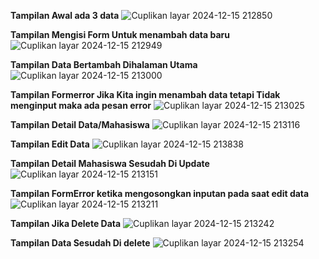 **Tampilan Awal ada 3 data**
![Cuplikan layar 2024-12-15 212850](https://github.com/user-attachments/assets/574d9606-8414-498c-be10-e913b680d7c4)


**Tampilan Mengisi Form Untuk menambah data baru**
![Cuplikan layar 2024-12-15 212949](https://github.com/user-attachments/assets/6f9b27a6-b589-4062-8916-e8b812b13353)


**Tampilan Data Bertambah Dihalaman Utama**
![Cuplikan layar 2024-12-15 213000](https://github.com/user-attachments/assets/5b3a8a8a-df74-4bb3-8fd7-c158a8b49355)


**Tampilan Formerror Jika Kita ingin menambah data tetapi Tidak menginput maka ada pesan error**
![Cuplikan layar 2024-12-15 213025](https://github.com/user-attachments/assets/29e2d765-c194-4f51-8b2b-ef6a50b4afe0)


**Tampilan Detail Data/Mahasiswa**
![Cuplikan layar 2024-12-15 213116](https://github.com/user-attachments/assets/a6cf6036-f237-4365-95d0-8bf489e69fe6)


**Tampilan Edit Data**
![Cuplikan layar 2024-12-15 213838](https://github.com/user-attachments/assets/9975f0de-97eb-4d56-884c-911d633c031d)


**Tampilan Detail Mahasiswa Sesudah Di Update**
![Cuplikan layar 2024-12-15 213151](https://github.com/user-attachments/assets/4f721f0b-23f7-4530-9b9a-08d9fbbb95ad)


**Tampilan FormError ketika mengosongkan inputan pada saat edit data**
![Cuplikan layar 2024-12-15 213211](https://github.com/user-attachments/assets/7bc4ebb4-afd6-4a65-b574-fec8aeb9e982)


**Tampilan Jika Delete Data**
![Cuplikan layar 2024-12-15 213242](https://github.com/user-attachments/assets/bd569f4b-dbab-4e27-9f66-b26ca9ef926f)


**Tampilan Data Sesudah Di delete**
![Cuplikan layar 2024-12-15 213254](https://github.com/user-attachments/assets/02ec6bd0-98c7-4c38-b52f-162da73ef6a5)
